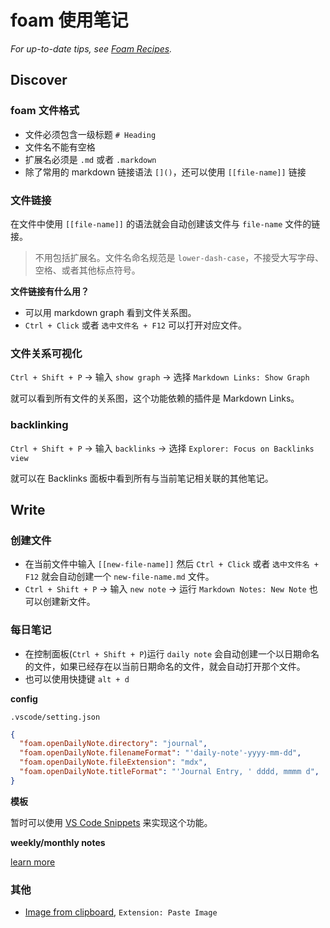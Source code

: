 # foam 使用笔记

_For up-to-date tips, see [Foam Recipes](https://foambubble.github.io/foam/recipes)._

## Discover

### foam 文件格式

- 文件必须包含一级标题 `# Heading`
- 文件名不能有空格
- 扩展名必须是 `.md` 或者 `.markdown`
- 除了常用的 markdown 链接语法 `[]()`，还可以使用 `[[file-name]]` 链接

### 文件链接

在文件中使用 `[[file-name]]` 的语法就会自动创建该文件与 `file-name` 文件的链接。

> 不用包括扩展名。文件名命名规范是 `lower-dash-case`，不接受大写字母、空格、或者其他标点符号。

**文件链接有什么用？**

- 可以用 markdown graph 看到文件关系图。
- `Ctrl + Click` 或者 `选中文件名 + F12` 可以打开对应文件。

### 文件关系可视化

`Ctrl + Shift + P` -> 输入 `show graph` -> 选择 `Markdown Links: Show Graph`

就可以看到所有文件的关系图，这个功能依赖的插件是 Markdown Links。

### backlinking

`Ctrl + Shift + P` -> 输入 `backlinks` -> 选择  `Explorer: Focus on Backlinks view`

就可以在 Backlinks 面板中看到所有与当前笔记相关联的其他笔记。

## Write

### 创建文件

- 在当前文件中输入 `[[new-file-name]]` 然后 `Ctrl + Click` 或者 `选中文件名 + F12` 就会自动创建一个 `new-file-name.md` 文件。
- `Ctrl + Shift + P` -> 输入 `new note` -> 运行 `Markdown Notes: New Note` 也可以创建新文件。

### 每日笔记

- 在控制面板(`Ctrl + Shift + P`)运行 `daily note` 会自动创建一个以日期命名的文件，如果已经存在以当前日期命名的文件，就会自动打开那个文件。
- 也可以使用快捷键 `alt + d`

**config**

`.vscode/setting.json`
```json
{
  "foam.openDailyNote.directory": "journal",
  "foam.openDailyNote.filenameFormat": "'daily-note'-yyyy-mm-dd",
  "foam.openDailyNote.fileExtension": "mdx",
  "foam.openDailyNote.titleFormat": "'Journal Entry, ' dddd, mmmm d",
}
```

**模板**

暂时可以使用 [VS Code Snippets](https://code.visualstudio.com/docs/editor/userdefinedsnippets) 来实现这个功能。

**weekly/monthly notes**

[learn more](https://foambubble.github.io/foam/note-macros)

### 其他

- [Image from clipboard](https://foambubble.github.io/foam/images-from-your-clipboard), `Extension: Paste Image`